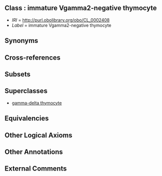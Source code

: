 
## Class : immature Vgamma2-negative thymocyte

 * *IRI* = http://purl.obolibrary.org/obo/CL_0002408
 * *Label* = immature Vgamma2-negative thymocyte

## Synonyms


## Cross-references


## Subsets


## Superclasses

 * [gamma-delta thymocyte](../../CL/05/CL_0002405.md)

## Equivalencies


## Other Logical Axioms


## Other Annotations


## External Comments

